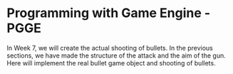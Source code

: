 # Programming with Game Engine - PGGE

In Week 7, we will create the actual shooting of bullets. In the previous sections, we have made the structure of the attack and the aim of the gun. Here will implement the real bullet game object and shooting of bullets.
